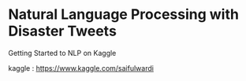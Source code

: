 # Natural Language Processing with Disaster Tweets
Getting Started to NLP on Kaggle

kaggle : https://www.kaggle.com/saifulwardi